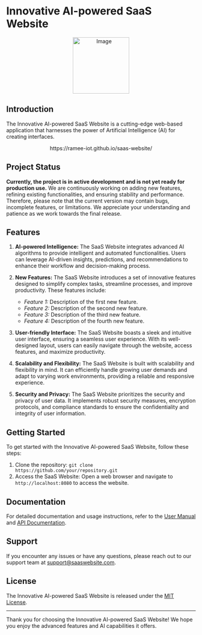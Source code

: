 # Innovative AI-powered SaaS Website

<p align="center">
  <img src="https://github.com/ramee-iot/saas-website/assets/70031153/43d0e891-c804-4175-be36-a9a0f6792673" alt="Image" width="150"/>
</p>




## Introduction

The Innovative AI-powered SaaS Website is a cutting-edge web-based application that harnesses the power of Artificial Intelligence (AI) for creating interfaces.

<p align="center"> 
  https://ramee-iot.github.io/saas-website/
</p>
  

## Project Status

**Currently, the project is in active development and is not yet ready for production use.** We are continuously working on adding new features, refining existing functionalities, and ensuring stability and performance. Therefore, please note that the current version may contain bugs, incomplete features, or limitations. We appreciate your understanding and patience as we work towards the final release.

## Features

1. **AI-powered Intelligence:** The SaaS Website integrates advanced AI algorithms to provide intelligent and automated functionalities. Users can leverage AI-driven insights, predictions, and recommendations to enhance their workflow and decision-making process.

2. **New Features:** The SaaS Website introduces a set of innovative features designed to simplify complex tasks, streamline processes, and improve productivity. These features include:

   - *Feature 1:* Description of the first new feature.
   - *Feature 2:* Description of the second new feature.
   - *Feature 3:* Description of the third new feature.
   - *Feature 4:* Description of the fourth new feature.

3. **User-friendly Interface:** The SaaS Website boasts a sleek and intuitive user interface, ensuring a seamless user experience. With its well-designed layout, users can easily navigate through the website, access features, and maximize productivity.

4. **Scalability and Flexibility:** The SaaS Website is built with scalability and flexibility in mind. It can efficiently handle growing user demands and adapt to varying work environments, providing a reliable and responsive experience.

5. **Security and Privacy:** The SaaS Website prioritizes the security and privacy of user data. It implements robust security measures, encryption protocols, and compliance standards to ensure the confidentiality and integrity of user information.

## Getting Started

To get started with the Innovative AI-powered SaaS Website, follow these steps:

1. Clone the repository: `git clone https://github.com/your/repository.git`
2. Access the SaaS Website: Open a web browser and navigate to `http://localhost:8080` to access the website.

## Documentation

For detailed documentation and usage instructions, refer to the [User Manual](/path/to/user/manual.pdf) and [API Documentation](/path/to/api/documentation.md).

## Support

If you encounter any issues or have any questions, please reach out to our support team at support@saaswebsite.com.

## License

The Innovative AI-powered SaaS Website is released under the [MIT License](/path/to/license.txt).

---

Thank you for choosing the Innovative AI-powered SaaS Website! We hope you enjoy the advanced features and AI capabilities it offers.

